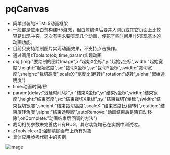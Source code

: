 # pqCanvas
- 简单封装的HTML5动画框架
- 一般都是使用白鹭构建H5游戏，但白鹭编译后要并入网页或其它页面上比较容易出现冲突，这次有需求要实现几个动画，便花了些时间用H5实现基本的动画功能。
- 目前只支持绘制图片实现动画效果，不支持点击操作。
- 通过调用zTools.to(obj,time,param)实现动画
- obj:{img:"要绘制的图片Image",x:"起始X坐标",y:"起始y坐标",width:"起始宽度",height:"起始宽度",sx:"裁切X坐标",sy:"裁切Y坐标",swidth:"裁切宽度",sheight:"裁切高度",scaleX:"宽度比(翻转)",rotation:"旋转",alpha:"起始透明度"}
- time:动画时间/秒
- param:{delay:"迟延时间/秒",x:"结束X坐标",y:"结束y坐标",width:"结束宽度",height:"结束宽度",sx:"结束裁切X坐标",sy:"结束裁切Y坐标",swidth:"结束裁切宽度",sheight:"结束裁切高度",scaleX:"结束宽度比(翻转)",rotation:"结束旋转角度",alpha:"结束透明度",autoRemove:"动画结束后是否自动移除",onComplete:"动画结束后回调的方法"}
- 裁切相关参数未完善估计有BUG，其它功能均已在实例中测试过。
- zTools.clear();强制清除画布上所有对象
- 具体应用参考代码中的实例

![image](https://github.com/phhui/PqCanvas/tree/master/img/a.gif)
